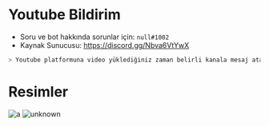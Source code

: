 # Youtube Bildirim

- Soru ve bot hakkında sorunlar için:  `null#1002`
- Kaynak Sunucusu: https://discord.gg/Nbva6VtYwX


```bash
> Youtube platformuna video yüklediğiniz zaman belirli kanala mesaj atar.
```

# Resimler

![a](https://user-images.githubusercontent.com/60463845/161931657-02586331-7d5f-49e9-9772-874b8bfdd125.png)
![unknown](https://user-images.githubusercontent.com/60463845/161931689-e11b67c0-5e5e-4b75-8dd5-2500c1883073.png)
